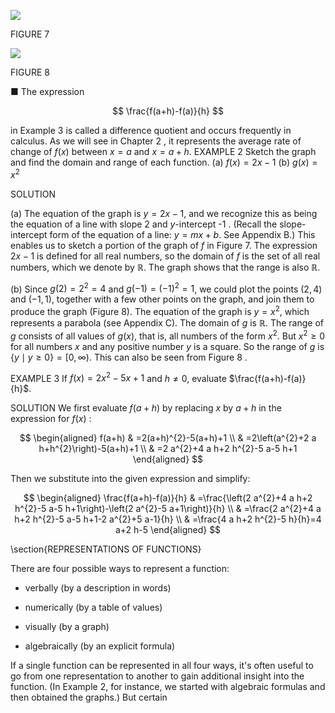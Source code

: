 ![](https://cdn.mathpix.com/cropped/2023_03_05_26381ea88ecaefe3ff70g-1.jpg?height=353&width=430&top_left_y=190&top_left_x=120)

FIGURE 7

![](https://cdn.mathpix.com/cropped/2023_03_05_26381ea88ecaefe3ff70g-1.jpg?height=367&width=430&top_left_y=639&top_left_x=120)

FIGURE 8

■ The expression

$$
\frac{f(a+h)-f(a)}{h}
$$

in Example 3 is called a difference quotient and occurs frequently in calculus. As we will see in Chapter 2 , it represents the average rate of change of $f(x)$ between $x=a$ and $x=a+h$. EXAMPLE 2 Sketch the graph and find the domain and range of each function.
(a) $f(x)=2 x-1$
(b) $g(x)=x^{2}$

SOLUTION

(a) The equation of the graph is $y=2 x-1$, and we recognize this as being the equation of a line with slope 2 and $y$-intercept -1 . (Recall the slope-intercept form of the equation of a line: $y=m x+b$. See Appendix B.) This enables us to sketch a portion of the graph of $f$ in Figure 7. The expression $2 x-1$ is defined for all real numbers, so the domain of $f$ is the set of all real numbers, which we denote by $\mathbb{R}$. The graph shows that the range is also $\mathbb{R}$.

(b) Since $g(2)=2^{2}=4$ and $g(-1)=(-1)^{2}=1$, we could plot the points $(2,4)$ and $(-1,1)$, together with a few other points on the graph, and join them to produce the graph (Figure 8). The equation of the graph is $y=x^{2}$, which represents a parabola (see Appendix C). The domain of $g$ is $\mathbb{R}$. The range of $g$ consists of all values of $g(x)$, that is, all numbers of the form $x^{2}$. But $x^{2} \geqslant 0$ for all numbers $x$ and any positive number $y$ is a square. So the range of $g$ is $\{y \mid y \geqslant 0\}=[0, \infty)$. This can also be seen from Figure 8 .

EXAMPLE 3 If $f(x)=2 x^{2}-5 x+1$ and $h \neq 0$, evaluate $\frac{f(a+h)-f(a)}{h}$.

SOLUTION We first evaluate $f(a+h)$ by replacing $x$ by $a+h$ in the expression for $f(x)$ :

$$
\begin{aligned}
f(a+h) & =2(a+h)^{2}-5(a+h)+1 \\
& =2\left(a^{2}+2 a h+h^{2}\right)-5(a+h)+1 \\
& =2 a^{2}+4 a h+2 h^{2}-5 a-5 h+1
\end{aligned}
$$

Then we substitute into the given expression and simplify:

$$
\begin{aligned}
\frac{f(a+h)-f(a)}{h} & =\frac{\left(2 a^{2}+4 a h+2 h^{2}-5 a-5 h+1\right)-\left(2 a^{2}-5 a+1\right)}{h} \\
& =\frac{2 a^{2}+4 a h+2 h^{2}-5 a-5 h+1-2 a^{2}+5 a-1}{h} \\
& =\frac{4 a h+2 h^{2}-5 h}{h}=4 a+2 h-5
\end{aligned}
$$

\section{REPRESENTATIONS OF FUNCTIONS}

There are four possible ways to represent a function:

- verbally (by a description in words)

- numerically (by a table of values)

- visually (by a graph)

- algebraically (by an explicit formula)

If a single function can be represented in all four ways, it's often useful to go from one representation to another to gain additional insight into the function. (In Example 2, for instance, we started with algebraic formulas and then obtained the graphs.) But certain